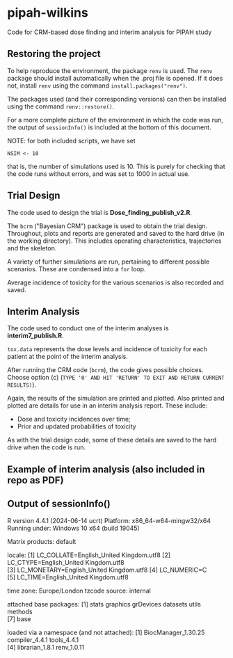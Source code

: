 # pipah-wilkins
Code for CRM-based dose finding and interim analysis for PIPAH study

## Restoring the project

To help reproduce the environment, the package `renv` is used. The `renv` package should install automatically when the .proj file is opened.
If it does not, install `renv` using the command `install.packages("renv")`.

The packages used (and their corresponding versions) can then be installed using the command `renv::restore()`.

For a more complete picture of the environment in which the code was run, the output of `sessionInfo()` is included at the bottom of this document.

NOTE: for both included scripts, we have set

`NSIM <- 10`

that is, the number of simulations used is 10. This is purely for checking that the code runs without errors, and was set to 1000 in actual use.


## Trial Design

The code used to design the trial is **Dose_finding_publish_v2.R**.

The `bcrm` ("Bayesian CRM") package is used to obtain the trial design. Throughout, plots and reports are generated and saved to the hard drive (in the working directory). This includes operating characteristics, trajectories and the skeleton.

A variety of further simulations are run, pertaining to different possible scenarios. These are condensed into a `for` loop.

Average incidence of toxicity for the various scenarios is also recorded and saved.


## Interim Analysis

The code used to conduct one of the interim analyses is **interim7_publish.R**.

`tox.data` represents the dose levels and incidence of toxicity for each patient at the point of the interim analysis.

After running the CRM code (`bcrm`), the code gives possible choices. Choose option (c) (`TYPE '0' AND HIT 'RETURN' TO EXIT AND RETURN CURRENT RESULTS)`).

Again, the results of the simulation are printed and plotted. Also printed and plotted are details for use in an interim analysis report. These include:

 - Dose and toxicity incidences over time;
 - Prior and updated probabilities of toxicity
 
As with the trial design code, some of these details are saved to the hard drive when the code is run.

## Example of interim analysis (also included in repo as PDF)

<object data="PIPAH_Trial_Statisticians_Interim_Report_PIP_007_example.pdf" type='application/pdf'/> 


## Output of sessionInfo()


R version 4.4.1 (2024-06-14 ucrt)
Platform: x86_64-w64-mingw32/x64
Running under: Windows 10 x64 (build 19045)

Matrix products: default


locale:
[1] LC_COLLATE=English_United Kingdom.utf8 
[2] LC_CTYPE=English_United Kingdom.utf8   
[3] LC_MONETARY=English_United Kingdom.utf8
[4] LC_NUMERIC=C                           
[5] LC_TIME=English_United Kingdom.utf8    

time zone: Europe/London
tzcode source: internal

attached base packages:
[1] stats     graphics  grDevices datasets  utils     methods  
[7] base     

loaded via a namespace (and not attached):
[1] BiocManager_1.30.25 compiler_4.4.1      tools_4.4.1        
[4] librarian_1.8.1     renv_1.0.11       


